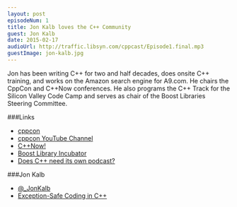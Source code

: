 ```yaml
---
layout: post
episodeNum: 1
title: Jon Kalb loves the C++ Community
guest: Jon Kalb
date: 2015-02-17
audioUrl: http://traffic.libsyn.com/cppcast/Episode1.final.mp3
guestImage: jon-kalb.jpg
---
```


Jon has been writing C++ for two and half decades, does onsite C++ training, and works on the Amazon search engine for A9.com. He chairs the CppCon and C++Now conferences. He also programs the C++ Track for the Silicon Valley Code Camp and serves as chair of the Boost Libraries Steering Committee.

###Links

 - [cppcon](http://cppcon.org/)
 - [cppcon YouTube Channel](https://www.youtube.com/CppCon)
 - [C++Now!](http://cppnow.org/)
 - [Boost Library Incubator](http://rrsd.com/blincubator.com/)
 - [Does C++ need its own podcast?](http://robwirving.com/2015/01/31/c-need-podcast/)

###Jon Kalb

 - [@_JonKalb](https://twitter.com/_JonKalb)
 - [Exception-Safe Coding in C++](http://exceptionsafecode.com/)

